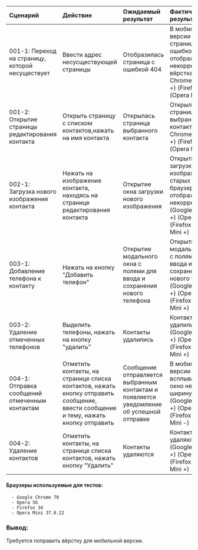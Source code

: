 |Сценарий|Действие|Ожидаемый результат|Фактический результат| Оценка|
|:---|:---|:---|:---|:---|
|001-1: Переход на страницу, которой несуществует| Ввести адрес несусществующей страницы| Отобразилась страница с ошибкой 404|В мобильной версии сайта страница с ошибкой 404 отображается некорректно(едет вёрстка) (Google Chrome +) (Opera +) (Firefox +) (Opera Mini -)|Failed|
|001-2: Открытие страницы редактирования контакта| Открыть страницу с списком контактов,нажать на имя контакта|Открылась страница выбранного контакта |Открылась страница выбранного контакта (Google Chrome +) (Opera +) (Firefox +) (Opera Mini +)|Passed|
|002-1: Загрузка нового изображения контакта| Нажать на изображение контакта, находясь на странице редактирования контакта| Открытие окна загрузки нового изображения|Открытие окна загрузки нового изображения - в старых версиях браузеров отображается некорректно (Google Chrome +) (Opera +) (Firefox -) (Opera Mini +)|Failed|
|003-1: Добавление телефона к контакту| Нажать на кнопку "Добавить телефон" |Открытие модального окна с полями для ввода и сохранения нового телефона|Открытие модального окна с полями для ввода и сохранения нового телефона (Google Chrome +) (Opera +) (Firefox +) (Opera Mini +)|Passed|
|003-2: Удаление отмеченных телефонов| Выделить телефоны, нажать на кнопку "удалить" | Контакты удалились|Контакты удалились (Google Chrome +) (Opera +) (Firefox +) (Opera Mini +)|Passed|
|004-1: Отправка сообщений отмеченным контактам| Отметить контакты, на странице списка контактов, нажать кнопку отправить сообщение, ввести сообщение и тему, нажать кнопку отправить|Сообщение отправляется выбранным контактам и появляется уведомление об успешной отправке|В мобильной версии всплывающее окно не влазит в ширину экрана (Google Chrome +) (Opera +) (Firefox +) (Opera Mini -)|Failed|
|004-2: Удаление контактов|  Отметить контакты, на странице списка контактов, нажать кнопку "Удалить"|Контакты удаляются|Контакты удаляются (Google Chrome +) (Opera +) (Firefox +) (Opera Mini +)|Passed|
#### Браузеры используемые для тестов:
      - Google Chrome 70 
      - Opera 56
      - Firefox 34
      - Opera Mini 37.0.22
### Вывод:
Требуется поправить вёрстку для мобильной версии. 
